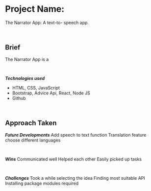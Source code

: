 # Project Name: 
The Narrator App: A text-to- speech app.

<br/>

## Brief

The Narrator App is a 

<br/>

***Technologies used***
- HTML, CSS, JavaScript
- Bootstrap, Advice Api, React, Node JS
- Github

<br/>


## Approach Taken 


***Future Developments***
Add speech to text function
Translation feature choose different languages

<br/>

***Wins***
Communicated well
Helped each other
Easily picked up tasks

<br/>

***Challenges***
Took a while selecting the idea
Finding most suitable API
Installing package modules required
